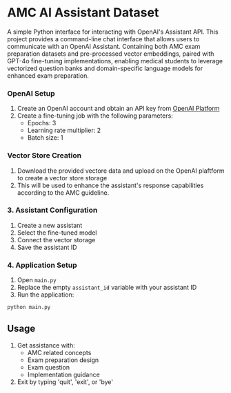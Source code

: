 # AMC AI Assistant Dataset

A simple Python interface for interacting with OpenAI's Assistant API. This project provides a command-line chat interface that allows users to communicate with an OpenAI Assistant.
Containing both AMC exam preparation datasets and pre-processed vector embeddings, paired with GPT-4o fine-tuning implementations, enabling medical students to leverage vectorized question banks and domain-specific language models for enhanced exam preparation.


### OpenAI Setup

1. Create an OpenAI account and obtain an API key from [OpenAI Platform](https://platform.openai.com/)
2. Create a fine-tuning job with the following parameters:
   - Epochs: 3
   - Learning rate multiplier: 2
   - Batch size: 1

### Vector Store Creation
1. Download the provided vectore data and upload on the OpenAI plaftform to create a vector store storage
2. This will be used to enhance the assistant's response capabilities according to the AMC guideline.

### 3. Assistant Configuration
1. Create a new assistant
2. Select the fine-tuned model
3. Connect the vector storage
4. Save the assistant ID

### 4. Application Setup
1. Open `main.py`
2. Replace the empty `assistant_id` variable with your assistant ID
3. Run the application:
```bash
python main.py
```
## Usage
1. Get assistance with:
   - AMC related concepts
   - Exam preparation design
   - Exam question
   - Implementation guidance
2. Exit by typing 'quit', 'exit', or 'bye'



